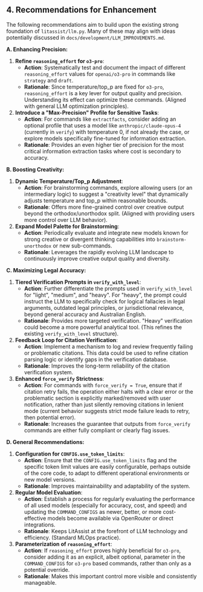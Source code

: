 ## 4. Recommendations for Enhancement

The following recommendations aim to build upon the existing strong foundation of `litassist/llm.py`. Many of these may align with ideas potentially discussed in `docs/development/LLM_IMPROVEMENTS.md`.

**A. Enhancing Precision:**

1.  **Refine `reasoning_effort` for `o3-pro`**:
    *   **Action**: Systematically test and document the impact of different `reasoning_effort` values for `openai/o3-pro` in commands like `strategy` and `draft`.
    *   **Rationale**: Since temperature/top_p are fixed for `o3-pro`, `reasoning_effort` is a key lever for output quality and precision. Understanding its effect can optimize these commands. (Aligned with general LLM optimization principles).
2.  **Introduce a "Max-Precision" Profile for Sensitive Tasks**:
    *   **Action**: For commands like `extractfacts`, consider adding an optional profile that uses a model like `anthropic/claude-opus-4` (currently in `verify`) with temperature 0, if not already the case, or explore models specifically fine-tuned for information extraction.
    *   **Rationale**: Provides an even higher tier of precision for the most critical information extraction tasks where cost is secondary to accuracy.

**B. Boosting Creativity:**

1.  **Dynamic Temperature/Top_p Adjustment**:
    *   **Action**: For brainstorming commands, explore allowing users (or an intermediary logic) to suggest a "creativity level" that dynamically adjusts temperature and top_p within reasonable bounds.
    *   **Rationale**: Offers more fine-grained control over creative output beyond the orthodox/unorthodox split. (Aligned with providing users more control over LLM behavior).
2.  **Expand Model Palette for Brainstorming**:
    *   **Action**: Periodically evaluate and integrate new models known for strong creative or divergent thinking capabilities into `brainstorm-unorthodox` or new sub-commands.
    *   **Rationale**: Leverages the rapidly evolving LLM landscape to continuously improve creative output quality and diversity.

**C. Maximizing Legal Accuracy:**

1.  **Tiered Verification Prompts in `verify_with_level`**:
    *   **Action**: Further differentiate the prompts used in `verify_with_level` for "light", "medium", and "heavy". For "heavy", the prompt could instruct the LLM to specifically check for logical fallacies in legal arguments, outdated legal principles, or jurisdictional relevance, beyond general accuracy and Australian English.
    *   **Rationale**: Provides more targeted verification. "Heavy" verification could become a more powerful analytical tool. (This refines the existing `verify_with_level` structure).
2.  **Feedback Loop for Citation Verification**:
    *   **Action**: Implement a mechanism to log and review frequently failing or problematic citations. This data could be used to refine citation parsing logic or identify gaps in the verification database.
    *   **Rationale**: Improves the long-term reliability of the citation verification system.
3.  **Enhanced `force_verify` Strictness**:
    *   **Action**: For commands with `force_verify = True`, ensure that if citation retry fails, the operation either halts with a clear error or the problematic section is explicitly marked/removed with user notification, rather than just silently removing citations in lenient mode (current behavior suggests strict mode failure leads to retry, then potential error).
    *   **Rationale**: Increases the guarantee that outputs from `force_verify` commands are either fully compliant or clearly flag issues.

**D. General Recommendations:**

1.  **Configuration for `CONFIG.use_token_limits`**:
    *   **Action**: Ensure that the `CONFIG.use_token_limits` flag and the specific token limit values are easily configurable, perhaps outside of the core code, to adapt to different operational environments or new model versions.
    *   **Rationale**: Improves maintainability and adaptability of the system.
2.  **Regular Model Evaluation**:
    *   **Action**: Establish a process for regularly evaluating the performance of all used models (especially for accuracy, cost, and speed) and updating the `COMMAND_CONFIGS` as newer, better, or more cost-effective models become available via OpenRouter or direct integrations.
    *   **Rationale**: Keeps LitAssist at the forefront of LLM technology and efficiency. (Standard MLOps practice).
3.  **Parameterization of `reasoning_effort`**:
    *   **Action**: If `reasoning_effort` proves highly beneficial for `o3-pro`, consider adding it as an explicit, albeit optional, parameter in the `COMMAND_CONFIGS` for `o3-pro` based commands, rather than only as a potential override.
    *   **Rationale**: Makes this important control more visible and consistently manageable.
